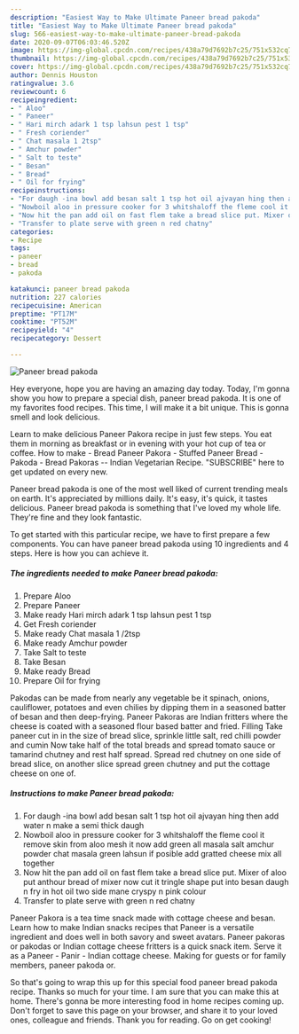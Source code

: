 ```yaml
---
description: "Easiest Way to Make Ultimate Paneer bread pakoda"
title: "Easiest Way to Make Ultimate Paneer bread pakoda"
slug: 566-easiest-way-to-make-ultimate-paneer-bread-pakoda
date: 2020-09-07T06:03:46.520Z
image: https://img-global.cpcdn.com/recipes/438a79d7692b7c25/751x532cq70/paneer-bread-pakoda-recipe-main-photo.jpg
thumbnail: https://img-global.cpcdn.com/recipes/438a79d7692b7c25/751x532cq70/paneer-bread-pakoda-recipe-main-photo.jpg
cover: https://img-global.cpcdn.com/recipes/438a79d7692b7c25/751x532cq70/paneer-bread-pakoda-recipe-main-photo.jpg
author: Dennis Houston
ratingvalue: 3.6
reviewcount: 6
recipeingredient:
- " Aloo"
- " Paneer"
- " Hari mirch adark 1 tsp lahsun pest 1 tsp"
- " Fresh coriender"
- " Chat masala 1 2tsp"
- " Amchur powder"
- " Salt to teste"
- " Besan"
- " Bread"
- " Oil for frying"
recipeinstructions:
- "For daugh -ina bowl add besan salt 1 tsp hot oil ajvayan hing then add water n make a semi thick daugh"
- "Nowboil aloo in pressure cooker for 3 whitshaloff the fleme cool it remove skin from aloo mesh it now add green all masala salt amchur powder chat masala green lahsun if posible add gratted cheese mix all together"
- "Now hit the pan add oil on fast flem take a bread slice put. Mixer of aloo put anthour bread of mixer now cut it tringle shape put into besan daugh n fry in hot oil two side mane cryspy n pink colour"
- "Transfer to plate serve with green n red chatny"
categories:
- Recipe
tags:
- paneer
- bread
- pakoda

katakunci: paneer bread pakoda 
nutrition: 227 calories
recipecuisine: American
preptime: "PT17M"
cooktime: "PT52M"
recipeyield: "4"
recipecategory: Dessert

---
```



![Paneer bread pakoda](https://img-global.cpcdn.com/recipes/438a79d7692b7c25/751x532cq70/paneer-bread-pakoda-recipe-main-photo.jpg)

Hey everyone, hope you are having an amazing day today. Today, I'm gonna show you how to prepare a special dish, paneer bread pakoda. It is one of my favorites food recipes. This time, I will make it a bit unique. This is gonna smell and look delicious.

Learn to make delicious Paneer Pakora recipe in just few steps. You eat them in morning as breakfast or in evening with your hot cup of tea or coffee. How to make - Bread Paneer Pakora - Stuffed Paneer Bread - Pakoda - Bread Pakoras -- Indian Vegetarian Recipe. &#34;SUBSCRIBE&#34; here to get updated on every new.

Paneer bread pakoda is one of the most well liked of current trending meals on earth. It's appreciated by millions daily. It's easy, it's quick, it tastes delicious. Paneer bread pakoda is something that I've loved my whole life. They're fine and they look fantastic.


To get started with this particular recipe, we have to first prepare a few components. You can have paneer bread pakoda using 10 ingredients and 4 steps. Here is how you can achieve it.

<!--inarticleads1-->

##### The ingredients needed to make Paneer bread pakoda:

1. Prepare  Aloo
1. Prepare  Paneer
1. Make ready  Hari mirch adark 1 tsp lahsun pest 1 tsp
1. Get  Fresh coriender
1. Make ready  Chat masala 1 /2tsp
1. Make ready  Amchur powder
1. Take  Salt to teste
1. Take  Besan
1. Make ready  Bread
1. Prepare  Oil for frying


Pakodas can be made from nearly any vegetable be it spinach, onions, cauliflower, potatoes and even chilies by dipping them in a seasoned batter of besan and then deep-frying. Paneer Pakoras are Indian fritters where the cheese is coated with a seasoned flour based batter and fried. Filling Take paneer cut in in the size of bread slice, sprinkle little salt, red chilli powder and cumin Now take half of the total breads and spread tomato sauce or tamarind chutney and rest half spread. Spread red chutney on one side of bread slice, on another slice spread green chutney and put the cottage cheese on one of. 

<!--inarticleads2-->

##### Instructions to make Paneer bread pakoda:

1. For daugh -ina bowl add besan salt 1 tsp hot oil ajvayan hing then add water n make a semi thick daugh
1. Nowboil aloo in pressure cooker for 3 whitshaloff the fleme cool it remove skin from aloo mesh it now add green all masala salt amchur powder chat masala green lahsun if posible add gratted cheese mix all together
1. Now hit the pan add oil on fast flem take a bread slice put. Mixer of aloo put anthour bread of mixer now cut it tringle shape put into besan daugh n fry in hot oil two side mane cryspy n pink colour
1. Transfer to plate serve with green n red chatny


Paneer Pakora is a tea time snack made with cottage cheese and besan. Learn how to make Indian snacks recipes that Paneer is a versatile ingredient and does well in both savory and sweet avatars. Paneer pakoras or pakodas or Indian cottage cheese fritters is a quick snack item. Serve it as a Paneer - Panir - Indian cottage cheese. Making for guests or for family members, paneer pakoda or. 

So that's going to wrap this up for this special food paneer bread pakoda recipe. Thanks so much for your time. I am sure that you can make this at home. There's gonna be more interesting food in home recipes coming up. Don't forget to save this page on your browser, and share it to your loved ones, colleague and friends. Thank you for reading. Go on get cooking!
